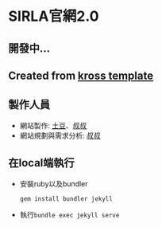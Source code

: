 # SIRLA官網2.0

## 開發中...

## Created from [kross template](https://github.com/themefisher/kross-jekyll-portfolio-template)

## 製作人員
* 網站製作: [土豆](https://github.com/bluebell3310/)、[叔叔](https://github.com/cchensm)
* 網站規劃與需求分析: [叔叔](https://github.com/cchensm)

## 在local端執行
* 安裝ruby以及bundler
    ```
    gem install bundler jekyll
    ```
* 執行`bundle exec jekyll serve`